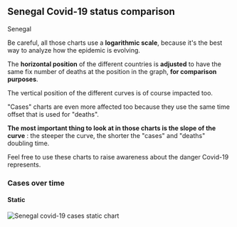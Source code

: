 ## Senegal Covid-19 status comparison 

Senegal



Be careful, all those charts use a **logarithmic scale**, because it's the best way to analyze how the epidemic is evolving.
 
The **horizontal position** of the different countries is **adjusted** to have the same fix number of deaths at the position in the graph, **for comparison purposes**.

The vertical position of the different curves is of course impacted too.

"Cases" charts are even more affected too because they use the same time offset that is used for "deaths".

**The most important thing to look at in those charts is the slope of the curve** : the steeper the curve, the shorter the "cases" and "deaths" doubling time.

Feel free to use these charts to raise awareness about the danger Covid-19 represents. 


 
### Cases over time
 
#### Static
![Senegal covid-19 cases static chart](https://raw.githubusercontent.com/madlag/coronavirus_study/master/notebooks/graphs/2020-03-31/countries/Senegal/2020-03-31_Senegal_cases.png "Senegal covid-19 cases static chart")   

